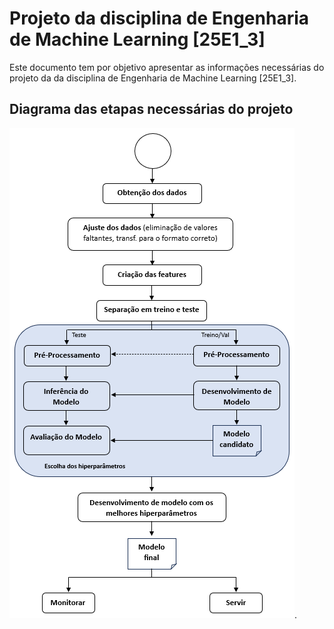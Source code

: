 # Projeto da disciplina de Engenharia de Machine Learning [25E1_3]

Este documento tem por objetivo apresentar as informações necessárias do projeto da da disciplina de Engenharia de Machine Learning [25E1_3].

## Diagrama das etapas necessárias do projeto

![Diagrama do projeto](diagrama.PNG).